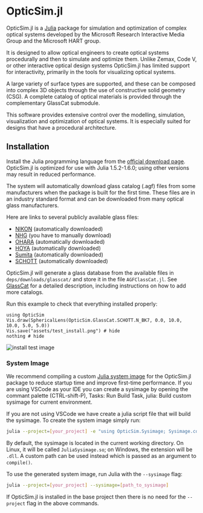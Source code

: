 # OpticSim.jl

OpticSim.jl is a [Julia](https://julialang.org/) package for simulation and optimization of complex optical systems developed by the Microsoft Research Interactive Media Group and the Microsoft HART group.

It is designed to allow optical engineers to create optical systems procedurally and then to simulate and optimize them. Unlike Zemax, Code V, or other interactive optical design systems OpticSim.jl has limited support for interactivity, primarily in the tools for visualizing optical systems.

A large variety of surface types are supported, and these can be composed into complex 3D objects through the use of constructive solid geometry (CSG). A complete catalog of optical materials is provided through the complementary GlassCat submodule.

This software provides extensive control over the modelling, simulation, visualization and optimization of optical systems. It is especially suited for designs that have a procedural architecture.

## Installation

Install the Julia programming language from the [official download page](https://julialang.org/downloads/).
OpticSim.jl is optimized for use with Julia 1.5.2-1.6.0; using other versions may result in reduced performance.

The system will automatically download glass catalog (.agf) files from some manufacturers when the package is built for the first time. These files are in an industry standard format and can be downloaded from many optical glass manufacturers.

Here are links to several publicly available glass files:
*   [NIKON](https://www.nikon.com/products/optical-glass/assets/pdf/nikon_zemax_data.zip) (automatically downloaded)
*   [NHG](http://hbnhg.com/down/data/nhgagp.zip) (you have to manually download)
*   [OHARA](https://www.oharacorp.com/xls/OHARA_201130_CATALOG.zip) (automatically downloaded)
*   [HOYA](https://hoyaoptics.com/wp-content/uploads/2019/10/HOYA20170401.zip) (automatically downloaded)
*   [Sumita](https://www.sumita-opt.co.jp/en/download/) (automatically downloaded)
*   [SCHOTT](https://www.schott.com/advanced_optics/english/download/index.html) (automatically downloaded)

OpticSim.jl will generate a glass database from the available files in `deps/downloads/glasscat/` and store it in the file `AGFClassCat.jl`. See [GlassCat](@ref) for a detailed description, including instructions on how to add more catalogs.

Run this example to check that everything installed properly:

```@example
using OpticSim
Vis.draw(SphericalLens(OpticSim.GlassCat.SCHOTT.N_BK7, 0.0, 10.0, 10.0, 5.0, 5.0))
Vis.save("assets/test_install.png") # hide
nothing # hide
```

![install test image](assets/test_install.png)

### System Image

We recommend compiling a custom [Julia system image](https://julialang.github.io/PackageCompiler.jl/dev/sysimages) for the OpticSim.jl package to reduce startup time and improve first-time performance.
If you are using VSCode as your IDE you can create a sysimage by opening the commant palette (CTRL-shift-P), Tasks: Run Build Task, julia: Build custom sysimage for current environment.

If you are not using VSCode we have create a julia script file that will build the sysimage. To create the system image simply run:

```bash
julia --project=[your_project] -e "using OpticSim.Sysimage; Sysimage.compile()"
```

By default, the sysimage is located in the current working directory. On Linux, it will be called `JuliaSysimage.so`; on Windows, the extension will be `.dll`. A custom path can be used instead which is passed as an argument to `compile()`.

To use the generated system image, run Julia with the `--sysimage` flag:

```bash
julia --project=[your_project] --sysimage=[path_to_sysimage]
```

If OpticSim.jl is installed in the base project then there is no need for the `--project` flag in the above commands.

